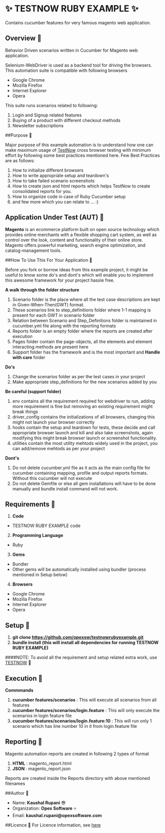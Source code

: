 # :sparkles: TESTNOW RUBY EXAMPLE :sparkles:
Contains cucumber features for very famous magento web application.

## Overview :eyes:

Behavior Driven scenarios written in Cucumber for Magento web application.

Selenium-WebDriver is used as a backend tool for driving the browsers. This automation suite is compatible with following browsers
* Google Chrome
* Mozilla Firefox
* Internet Explorer
* Opera

This suite runs scenarios related to following:

1. Login and Signup related features
2. Buying of a product with different checkout methods
3. Newsletter subscriptions

##Purpose :eyes:

Major purpose of this example automation is to understand how one can make maximum usage of [TestNow](https://opexsoftware/testnow) cross browser testing with minimum effort by following some best practices mentioned here. 
Few Best Practices are as follows:

1. How to initialize different browsers
2. How to write appropriate setup and teardown's
3. How to take failed scenario screenshots
4. How to create json and html reports which helps TestNow to create consolidated reports for you.
5. How to organize code in case of Ruby Cucumber setup
6. and few more which you can relate to ... :)

## Application Under Test (AUT) :eyes:

__Magento__ is an ecommerce platform built on open source technology which provides online merchants with a flexible shopping cart system, as well as control over the look, content and functionality of their online store. Magento offers powerful marketing, search engine optimization, and catalog-management tools.

##How To Use This For Your Application :eyes:

Before you fork or borrow ideas from this example project, it might be useful to know some do's and dont's which will enable you to implement this awesome framework for your project hassle free.

__A walk through the folder structure__

1. Scenario folder is the place where all the test case descriptions are kept in Given-When-Then(GWT) format.
2. These scenarios link to step_definitions folder where 1-1 mapping is present for each GWT in scenario folder
3. Relation between Scenario and Step_Definitions folder is maintained in cucumber.yml file along with the reporting formats
4. Reports folder is an empty folder where the reports are created after execution
5. Pages folder contain the page-objects, all the elements and element interacting methods are present here
6. Support folder has the framework and is the most important and __Handle with care__ folder

__Do's__

1. Change the scenarios folder as per the test cases in your project
2. Make appropriate step_definitions for the new scenarios added by you

__Be careful (support folder)__

1. env contains all the requirement required for webdriver to run, adding more requirement is fine but removing an existing requirement might break things
2. driver_config contains the initializations of all browsers, changing this might not launch your browser correctly
3. hooks contain the setup and teardown for tests, these decide and call appropriate browser launch and kill and also take screenshots, again modifying this might break browser launch or screenshot functionality.
4. utilities contain the most utility mehtods widely used in the project, you can add/remove mehtods as per your project

__Dont's__

1. Do not delete cucumber.yml file as it acts as the main config file for cucumber containing mapping, profile and output reports formats. Without this cucumber will not execute
2. Do not delete Gemfile or else all gem installations will have to be done manually and bundle install command will not work.


## Requirements :eyes:

1. __Code__
  * TESTNOW RUBY EXAMPLE code 
2. __Programming Language__
  * Ruby
3. __Gems__
  * Bundler
  * Other gems will be automatically installed using bundler (process mentioned in Setup below)
4. __Browsers__
  * Google Chrome
  * Mozilla Firefox
  * Internet Explorer
  * Opera

## Setup :eyes:

1. __git clone https://github.com/opexsw/testnowrubyexample.git__
2. __bundle install (this will install all dependencies for running TESTNOW RUBY EXAMPLE)__

####NOTE: To avoid all the requirement and setup related extra work, use [TESTNOW](https://opexsoftware.com/testnow) :star2:

## Execution :eyes:

__Commmands__ 

1. __cucumber features/scenarios__ : This will execute all scenarios from all features
2. __cucumber features/scenarios/login.feature__ : This will only execute the scenarios in login feature file
3. __cucumber features/scenarios/login.feature:10__ : This will run only 1 scenario which has line number 10 in it from login.feature file

## Reporting :eyes:
Magento automation reports are created in following 2 types of format

1. __HTML__ : magento_report.html
2. __JSON__ : magento_report.json

Reports are created inside the Reports directory with above mentioned filenames

##Author :eyes:

* Name: __Kaushal Rupani__ :sunglasses:
* Organization: __Opex Software__ :star:
* Email: __kaushal.rupani@opexsoftware.com__

##Licence :eyes:
For Licence information, see [here](https://github.com/opexsw/testnowrubyexample/blob/master/LICENSE.txt)
